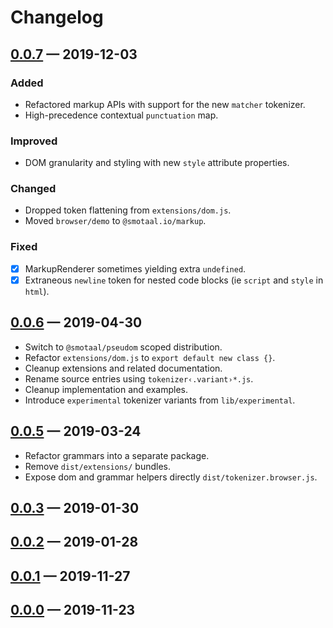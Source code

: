 ﻿# Changelog

<!--
All notable changes to the "experimental-theme" extension will be documented in this file.

Check [Keep a Changelog](http://keepachangelog.com/) for recommendations on how to structure this file.
 -->

## [0.0.7][] — 2019-12-03

### Added

- Refactored markup APIs with support for the new `matcher` tokenizer.
- High-precedence contextual `punctuation` map.

### Improved

- DOM granularity and styling with new `style` attribute properties.

### Changed

- Dropped token flattening from `extensions/dom.js`.
- Moved `browser/demo` to `@smotaal.io/markup`.

### Fixed

- [x] MarkupRenderer sometimes yielding extra `undefined`.
- [x] Extraneous `newline` token for nested code blocks (ie `script` and `style` in `html`).

## [0.0.6][] — 2019-04-30

- Switch to `@smotaal/pseudom` scoped distribution.
- Refactor `extensions/dom.js` to `export default new class {}`.
- Cleanup extensions and related documentation.
- Rename source entries using `tokenizer‹.variant›*.js`.
- Cleanup implementation and examples.
- Introduce `experimental` tokenizer variants from `lib/experimental`.

## [0.0.5][] — 2019-03-24

- Refactor grammars into a separate package.
- Remove `dist/extensions/` bundles.
- Expose dom and grammar helpers directly `dist/tokenizer.browser.js`.

## [0.0.3][] — 2019-01-30

## [0.0.2][] — 2019-01-28

## [0.0.1][] — 2019-11-27

## [0.0.0][] — 2019-11-23

[unreleased]: ./README.md
[0.0.7]: https://www.npmjs.com/package/@smotaal/tokenizer/v/0.0.7
[0.0.6]: https://www.npmjs.com/package/@smotaal/tokenizer/v/0.0.6
[0.0.5]: https://www.npmjs.com/package/@smotaal/tokenizer/v/0.0.5
[0.0.3]: https://www.npmjs.com/package/@smotaal/tokenizer/v/0.0.3
[0.0.2]: https://www.npmjs.com/package/@smotaal/tokenizer/v/0.0.2
[0.0.1]: https://www.npmjs.com/package/@smotaal/tokenizer/v/0.0.1
[0.0.0]: https://www.npmjs.com/package/@smotaal/tokenizer/v/0.0.0
